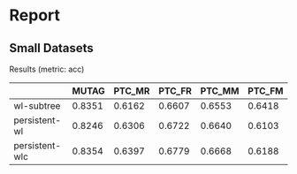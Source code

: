 # Report

## Small Datasets

Results (metric: acc)

|                | MUTAG  | PTC_MR | PTC_FR | PTC_MM | PTC_FM |
|----------------|--------|--------|--------|--------|--------|
| wl-subtree     | 0.8351 | 0.6162 | 0.6607 | 0.6553 | 0.6418 |
| persistent-wl  | 0.8246 | 0.6306 | 0.6722 | 0.6640 | 0.6103 |
| persistent-wlc | 0.8354 | 0.6397 | 0.6779 | 0.6668 | 0.6188 |

